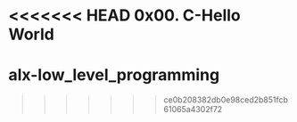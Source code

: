<<<<<<< HEAD
0x00. C-Hello World
=======
# alx-low_level_programming
>>>>>>> ce0b208382db0e98ced2b851fcb61065a4302f72
